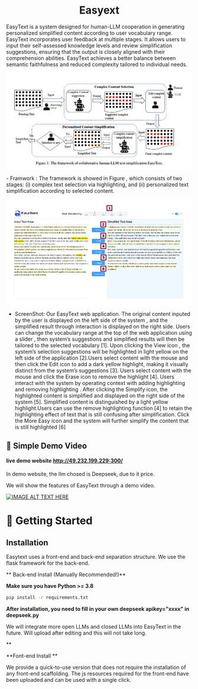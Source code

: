 <h1 align="center">  Easyext </h1>

<!--
<h3 align="center">
    <p>A Framework for Multi-LLM Environment Simulation</p>
</h3>
-->

<!--
<p align="center">
<img src="https://github.com/loopback00/EasyText/blob/main/screenshot.png" width="512">
</p>
-->

EasyText is a system designed for human-LLM cooperation in generating personalized simplified content according to user vocabulary range. EasyText incorporates user feedback at multiple stages. It allows users to input their self-assessed knowledge levels and review simplification suggestions, ensuring that the output is closely aligned with their comprehension abilities. EasyText achieves a better balance between
semantic faithfulness and reduced complexity tailored to individual needs.

<p align="center">
<img width="616" alt="Screen Shot 2023-09-01 at 12 08 57 PM" src="./assets/humanLLM.png">
</p>
- Framwork : The framework is showed in Figure , which consists of two stages: (i) complex text selection via highlighting, and (ii) personalized text simplification according to selected content.

<p align="center">
<img width="616" alt="Screen Shot 2023-09-01 at 12 08 57 PM" src="./assets/screenshot.png">
</p>

- ScreenShot: Our EasyText web application. The original content inputed by the user is displayed on the left side of the
  system , and the simplified result through interaction is displayed on the right side. Users can change the vocabulary
  range at the top of the web application using a slider , then system’s suggestions and simplified results will then be
  tailored to the selected vocabulary [1]. Upon clicking the View icon , the system’s selection suggestions will be
  highlighted in light yellow on the left side of the application [2].Users select content with the mouse and then click
  the Edit icon to add a dark yellow highlight, making it visually distinct from the system’s suggestions [3]. Users
  select content with the mouse and click the Erase icon to remove the highlight [4]. Users interact with the system
  by operating context with adding highlighting and removing highlighting . After clicking the Simplify icon, the
  highlighted content is simplified and displayed on the right side of the system [5]. Simplified content is distinguished
  by a light yellow highlight.Users can use the remove highlighting function [4] to retain the highlighting effect of
  text that is still confusing after simplification. Click the More Easy icon and the system will further simplify the
  content that is still highlighted [6]

## 👾 Simple Demo Video

#### live demo website http://49.232.199.229:300/

In demo website, the llm chosed is Deepseek, due to it price.

We will show the features of EasyText through a demo video.

[![IMAGE ALT TEXT HERE](https://img.youtube.com/vi/aJpaQB-ylks/0.jpg)](https://youtu.be/JawQWmqrZVw?si=6FZ1qRGjfgHTvUTl)

# 🚀 Getting Started

## Installation

Easytext uses a front-end and back-end separation structure. We use the flask framework for the back-end.

** Back-end Install (Manually Recommended!)**

**Make sure you have Python >= 3.8**

```bash
pip install -r requirements.txt
```

**After installation, you need to fill in your own deepseek apikey="xxxx" in deepseek.py**

We will integrate more open LLMs and closed LLMs into EasyText in the future. Will upload after editing and this will not take long.

\*\*

**Font-end Install **

We provide a quick-to-use version that does not require the installation of any front-end scaffolding. The js resources required for the front-end have been uploaded and can be used with a single click.
